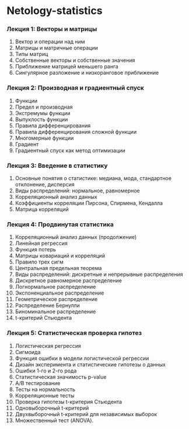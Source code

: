 # Netology-statistics

### Лекция 1: Векторы и матрицы
1. Вектор и операции над ним
1. Матрицы и матричные операции
1. Типы матриц
1. Собственные векторы и собственные значения
1. Приближение матрицей меньшего ранга
1. Сингулярное разложение и низкоранговое приближение

### Лекция 2: Производная и градиентный спуск
1. Функции
1. Предел и производная
1. Экстремумы функции
1. Выпуклость функции
1. Правила дифференцирования
1. Правила дифференцирования сложной функции
1. Многомерные функции
1. Градиент
1. Градиентный спуск как метод оптимизации

### Лекция 3: Введение в статистику
1. Основные понятия о статистике: медиана, мода, стандартное отклонение, дисперсия
1. Виды распределений: нормальное, равномерное
1. Корреляционный анализ данных
1. Коэффициенты корреляции Пирсона, Спирмена, Кендалла
1. Матрица корреляций

### Лекция 4: Продвинутая статистика
1. Корреляционный анализ данных (продолжение) 
1. Линейная регрессия
1. Функция потерь
1. Матрицы ковариаций и корреляций
1. Правило трех сигм
1. Центральная предельная теорема
1. Виды распределений: дискретные и непрерывные распределения
1. Дискретное равномерное распределение
1. Логнормальное распределение
1. Экспоненциальное распределение
1. Геометрическое распределение
1. Распределение Бернулли
1. Биноминальное распределение
1. t-критерий Стьюдента

### Лекция 5: Статистическая проверка гипотез
1. Логистическая регрессия
1. Сигмоида
1. Функция ошибки в модели логистической регрессии
1. Дизайн эксперимента и статистические гипотезы о данных
1. Ошибки 1-го и 2-го рода
1. Статистическая значимость p-value
1. A/B тестирование
1. Тесты на нормальность
1. Корреляционные тесты
1. Проверка гипотезы t-критерия Стьюдента
1. Одновыборочный t-критерий
1. Двухвыборочный t-критерий для независимых выборок
1. Множественный тест (ANOVA).

